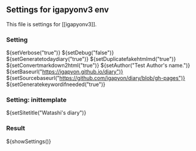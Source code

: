 ## Settings for igapyonv3 env

This file is settings for [[igapyonv3]].

### Setting

${setVerbose("true")}
${setDebug("false")}
${setGeneratetodaydiary("true")}
${setDuplicatefakehtmlmd("true")}
${setConvertmarkdown2html("true")}
${setAuthor("Test Author's name.")}
${setBaseurl("https://igapyon.github.io/diary")}
${setSourcebaseurl("https://github.com/igapyon/diary/blob/gh-pages")}
${setGeneratekeywordifneeded("true")}

### Setting: inittemplate

${setSitetitle("Watashi's diary")}

### Result

${showSettings()}
